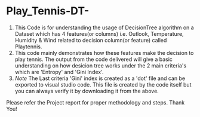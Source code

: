 # Play_Tennis-DT-
1. This Code is for understanding the usage of DecisionTree algorithm on a Dataset which has 4 features(or columns) i.e. Outlook, Temperature, Humidity &amp; Wind related to decision column(or feature) called Playtennis.
2. This code mainly demonstrates how these features make the decision to play tennis. The output from the code delivered will give a basic understanding on how desicion tree works under the 2 main criteria's which are 'Entropy' and 'Gini Index'. 
3. *Note* The Last criteria 'Gini' index is created as a 'dot' file and can be exported to visual studio code. This file is created by the code itself but you can always verify it by downloading it from the above. 


Please refer the Project report for proper methodology and steps.
Thank You!
